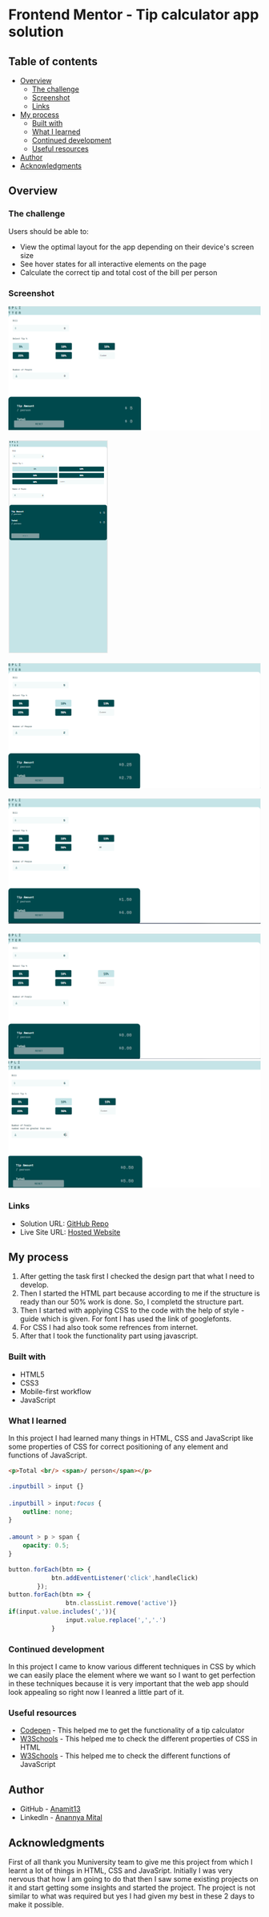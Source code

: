 # Frontend Mentor - Tip calculator app solution

## Table of contents

- [Overview](#overview)
  - [The challenge](#the-challenge)
  - [Screenshot](#screenshot)
  - [Links](#links)
- [My process](#my-process)
  - [Built with](#built-with)
  - [What I learned](#what-i-learned)
  - [Continued development](#continued-development)
  - [Useful resources](#useful-resources)
- [Author](#author)
- [Acknowledgments](#acknowledgments)

## Overview

### The challenge

Users should be able to:

- View the optimal layout for the app depending on their device's screen size
- See hover states for all interactive elements on the page
- Calculate the correct tip and total cost of the bill per person

### Screenshot

![](https://github.com/Anamit13/tip-calculator-app-main/blob/main/ss1.PNG)
<br><br>
![](https://github.com/Anamit13/tip-calculator-app-main/blob/main/ss2.PNG)
<br><br>
![](https://github.com/Anamit13/tip-calculator-app-main/blob/main/ss3.PNG)
<br><br>
![](https://github.com/Anamit13/tip-calculator-app-main/blob/main/ss4.PNG)
<br><br>
![](https://github.com/Anamit13/tip-calculator-app-main/blob/main/ss5.PNG)
![](https://github.com/Anamit13/tip-calculator-app-main/blob/main/Screenshot%20(6).png)

### Links

- Solution URL: [GitHub Repo](https://github.com/Anamit13/tip-calculator-app-main)
- Live Site URL: [Hosted Website](https://anamit13.github.io/tip-calculator-app-main/)

## My process
1. After getting the task first I checked the design part that what I need to develop.
2. Then I started the HTML part because according to me if the structure is ready than our 50% work is done. So, I completd the structure part.
3. Then I started with applying CSS to the code with the help of style - guide which is given. For font I has used the link of googlefonts.
4. For CSS I had also took some refrences from internet.
5. After that I took the functionality part using javascript. 

### Built with

- HTML5
- CSS3
- Mobile-first workflow
- JavaScript

### What I learned

In this project I had learned many things in HTML, CSS and JavaScript like some properties of CSS for correct positioning of any element and functions of JavaScript.

```html
<p>Total <br/> <span>/ person</span></p>
```
```css
.inputbill > input {}

.inputbill > input:focus {
    outline: none;
}

.amount > p > span {
    opacity: 0.5;
}
```
```js
button.forEach(btn => {
            btn.addEventListener('click',handleClick)
        });
button.forEach(btn => {
                btn.classList.remove('active')}
if(input.value.includes(',')){
                input.value.replace(',','.')
            }
```

### Continued development

In this project I came to know various different techniques in CSS by which we can easily place the element where we want so I want to get perfection in these techniques because it is very important that the web app should look appealing so right now I leanred a little part of it.


### Useful resources

- [Codepen](https://codepen.io/cphemm/pen/reNwWd) - This helped me to get the functionality of a tip calculator
- [W3Schools](https://www.w3schools.com/cssref/css3_pr_all.asp) - This helped me to check the different properties of CSS in HTML
- [W3Schools](https://www.w3schools.com/js/) - This helped me to check the different functions of JavaScript

## Author
- GitHub - [Anamit13](https://github.com/Anamit13)
- LinkedIn - [Anannya Mital](https://www.linkedin.com/in/anannya-mittal-520a721a0/)

## Acknowledgments

First of all thank you Muniversity team to give me this project from which I learnt a lot of things in HTML, CSS and JavaSript. Initially I was very nervous that how I am going to do that then I saw some existing projects on it and start getting some insights and started the project. The project is not similar to what was required but yes I had given my best in these 2 days to make it possible.
